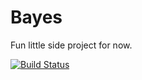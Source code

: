 # Bayes

Fun little side project for now.

[![Build Status](https://secure.travis-ci.org/robertjung/bayes.png?branch=master)](http://travis-ci.org/robertjung/bayes)
